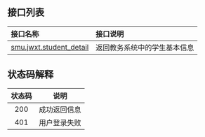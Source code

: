 ## 接口列表

| 接口名称                                     | 接口说明           |
| :--------------------------------------- | :------------- |
| [smu.jwxt.student_detail](./smu.jwxt.student_detail.md) | 返回教务系统中的学生基本信息 |





## 状态码解释

| 状态码  |   说明   |
| :--: | :----: |
| 200  | 成功返回信息 |
| 401  | 用户登录失败 |